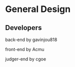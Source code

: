# General Design





## Developers


back-end by gavinjou818

front-end by Acmu

judger-end by cgoe



